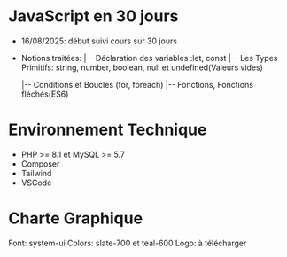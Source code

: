 # JavaScript en 30 jours

* 16/08/2025: début suivi cours sur 30 jours
* Notions traitées:
    |-- Déclaration des variables :let, const
    |-- Les Types Primitifs: string, number,        boolean, null et undefined(Valeurs vides)

    |-- Conditions et Boucles (for, foreach)
    |-- Fonctions, Fonctions fléchés(ES6)



# Environnement Technique
* PHP >= 8.1 et MySQL >= 5.7
* Composer
* Tailwind
* VSCode


# Charte Graphique
Font: system-ui
Colors: slate-700 et teal-600
Logo: à télécharger
